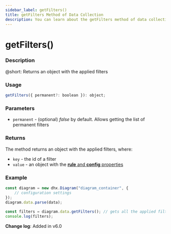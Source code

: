 ```yaml
---
sidebar_label: getFilters()
title: getFilters Method of Data Collection
description: You can learn about the getFilters method of data collection in the documentation of the DHTMLX JavaScript Diagram library. Browse developer guides and API reference, try out code examples and live demos, and download a free 30-day evaluation version of DHTMLX Diagram.
---
```


# getFilters()

### Description

@short: Returns an object with the applied filters 

### Usage

~~~jsx
getFilters({ permanent?: boolean }): object;
~~~

### Parameters

- `permanent` - (optional) *false* by default. Allows getting the list of permanent filters

### Returns

The method returns an object with the applied filters, where:
- `key` - the id of a filter 
- `value` - an object with the [**rule** and **config** properties](/api/data_collection/filter_method.md#parameters)

### Example

~~~jsx {6-7}
const diagram = new dhx.Diagram("diagram_container", {
    // configuration settings
});
diagram.data.parse(data);
    
const filters = diagram.data.getFilters(); // gets all the applied filters
console.log(filters);
~~~

**Change log**: Added in v6.0
